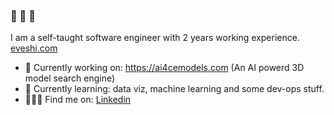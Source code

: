### 👋 👋 👋

I am a self-taught software engineer with 2 years working experience.
[eveshi.com](eveshi.com)

- 🔭 Currently working on: https://ai4cemodels.com (An AI powerd 3D model search engine)
- 🌱 Currently learning: data viz, machine learning and some dev-ops stuff.
- 👩🏼‍💻 Find me on: [Linkedin](https://www.linkedin.com/in/eveqsshi/)
